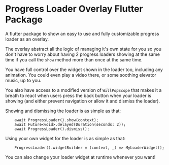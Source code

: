 # Progress Loader Overlay Flutter Package

A flutter package to show an easy to use and fully customizable progress loader as an overlay.

The overlay abstract all the logic of managing it's own state for you so you don't have to worry
about having 2 progress loaders showing at the same time if you call the `show` method more
than once at the same time.

You have full control over the widget shown in the loader too, including any animation. You could
even play a video there, or some soothing elevator music, up to you.

You also have access to a modified version of `WillPopScope` that makes it a breath to react when users
press the back button when your loader is showing (and either prevent navigation or allow it and dismiss the loader).

Showing and dismissing the loader is as simple as that:
```
    await ProgressLoader().show(context);
    await Future<void>.delayed(Duration(seconds: 2));
    await ProgressLoader().dismiss();
```

Using your own widget for the loader is as simple as that:
```
    ProgressLoader().widgetBuilder = (context, _) => MyLoaderWidget();
```
You can also change your loader widget at runtime whenever you want!
